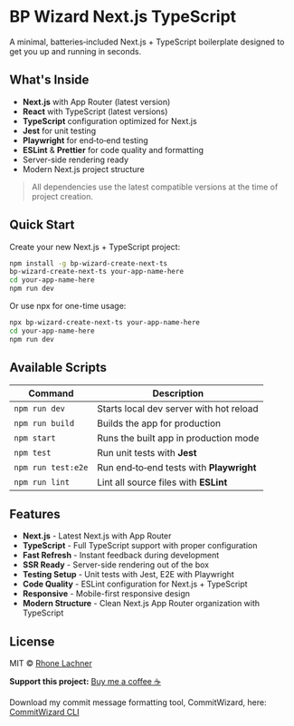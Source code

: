 # BP Wizard Next.js TypeScript

A minimal, batteries‑included Next.js + TypeScript boilerplate designed to get you up and running in seconds.

## What's Inside

- **Next.js** with App Router (latest version)
- **React** with TypeScript (latest versions)
- **TypeScript** configuration optimized for Next.js
- **Jest** for unit testing
- **Playwright** for end‑to‑end testing
- **ESLint** & **Prettier** for code quality and formatting
- Server-side rendering ready
- Modern Next.js project structure

> All dependencies use the latest compatible versions at the time of project creation.

## Quick Start

Create your new Next.js + TypeScript project:

```bash
npm install -g bp-wizard-create-next-ts
bp-wizard-create-next-ts your-app-name-here
cd your-app-name-here
npm run dev
```

Or use npx for one-time usage:

```bash
npx bp-wizard-create-next-ts your-app-name-here
cd your-app-name-here
npm run dev
```

## Available Scripts

| Command            | Description                              |
| ------------------ | ---------------------------------------- |
| `npm run dev`      | Starts local dev server with hot reload  |
| `npm run build`    | Builds the app for production            |
| `npm start`        | Runs the built app in production mode    |
| `npm test`         | Run unit tests with **Jest**             |
| `npm run test:e2e` | Run end‑to‑end tests with **Playwright** |
| `npm run lint`     | Lint all source files with **ESLint**    |

## Features

- **Next.js** - Latest Next.js with App Router
- **TypeScript** - Full TypeScript support with proper configuration
- **Fast Refresh** - Instant feedback during development
- **SSR Ready** - Server-side rendering out of the box
- **Testing Setup** - Unit tests with Jest, E2E with Playwright
- **Code Quality** - ESLint configuration for Next.js + TypeScript
- **Responsive** - Mobile-first responsive design
- **Modern Structure** - Clean Next.js App Router organization with TypeScript

## License

MIT © [Rhone Lachner](https://github.com/rhonelachner)

**Support this project:** [Buy me a coffee ☕️](https://coff.ee/rhone)

Download my commit message formatting tool, CommitWizard, here: [CommitWizard CLI](https://www.npmjs.com/package/commitwizard-cli)

